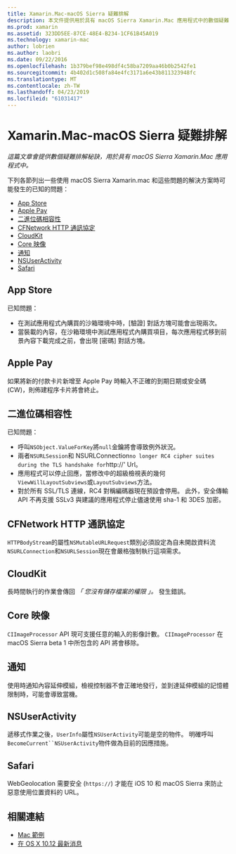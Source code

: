 ```yaml
---
title: Xamarin.Mac-macOS Sierra 疑難排解
description: 本文件提供用於具有 macOS Sierra Xamarin.Mac 應用程式中的數個疑難排解的秘訣。 秘訣與 Mac App Store、 Apple Pay，二進位碼相容性、 CFNetwork、 CloudKit，和更多功能。
ms.prod: xamarin
ms.assetid: 323DD5EE-87CE-48E4-B234-1CF61B45A019
ms.technology: xamarin-mac
author: lobrien
ms.author: laobri
ms.date: 09/22/2016
ms.openlocfilehash: 1b379bef98e498df4c58ba7209aa46b0b2542fe1
ms.sourcegitcommit: 4b402d1c508fa84e4fc3171a6e43b811323948fc
ms.translationtype: MT
ms.contentlocale: zh-TW
ms.lasthandoff: 04/23/2019
ms.locfileid: "61031417"
---
```

# <a name="xamarinmac---macos-sierra-troubleshooting"></a>Xamarin.Mac-macOS Sierra 疑難排解

_這篇文章會提供數個疑難排解秘訣，用於具有 macOS Sierra Xamarin.Mac 應用程式中。_

下列各節列出一些使用 macOS Sierra Xamarin.mac 和這些問題的解決方案時可能發生的已知的問題：

- [App Store](#App-Store)
- [Apple Pay](#Apple-Pay)
- [二進位碼相容性](#Binary-Compatibility)
- [CFNetwork HTTP 通訊協定](#CFNetwork-HTTP-Protocol)
- [CloudKit](#CloudKit)
- [Core 映像](#CoreImage)
- [通知](#Notifications)
- [NSUserActivity](#NSUserActivity)
- [Safari](#Safari)

<a name="App-Store" />

## <a name="app-store"></a>App Store

已知問題：

- 在測試應用程式內購買的沙箱環境中時，[驗證] 對話方塊可能會出現兩次。
- 當裝載的內容，在沙箱環境中測試應用程式內購買項目，每次應用程式移到前景內容下載完成之前，會出現 [密碼] 對話方塊。

<a name="Apple-Pay" />

## <a name="apple-pay"></a>Apple Pay

如果將新的付款卡片新增至 Apple Pay 時輸入不正確的到期日期或安全碼 (CW)，則佈建程序卡片將會終止。

<a name="Binary-Compatibility" />

## <a name="binary-compatibility"></a>二進位碼相容性

已知問題：

- 呼叫`NSObject.ValueForKey`將`null`金鑰將會導致例外狀況。
- 兩者`NSURLSession`和 NSURLConnection` no longer RC4 cipher suites during the TLS handshake for `http://' Url。
- 應用程式可以停止回應，當修改中的超級檢視表的幾何`ViewWillLayoutSubviews`或`LayoutSubviews`方法。
- 對於所有 SSL/TLS 連線，RC4 對稱編碼器現在預設會停用。 此外，安全傳輸 API 不再支援 SSLv3 與建議的應用程式停止儘速使用 sha-1 和 3DES 加密。

<a name="CFNetwork-HTTP-Protocol" />

## <a name="cfnetwork-http-protocol"></a>CFNetwork HTTP 通訊協定

`HTTPBodyStream`的屬性`NSMutableURLRequest`類別必須設定為自未開啟資料流`NSURLConnection`和`NSURLSession`現在會嚴格強制執行這項需求。

<a name="CloudKit" />

## <a name="cloudkit"></a>CloudKit

長時間執行的作業會傳回 _「 您沒有儲存檔案的權限 」。_ 發生錯誤。

<a name="CoreImage" />

## <a name="core-image"></a>Core 映像

`CIImageProcessor` API 現可支援任意的輸入的影像計數。 `CIImageProcessor` 在 macOS Sierra beta 1 中所包含的 API 將會移除。

<a name="Notifications" />

## <a name="notifications"></a>通知

使用時通知內容延伸模組，檢視控制器不會正確地發行，並到達延伸模組的記憶體限制時，可能會導致當機。

<a name="NSUserActivity" />

## <a name="nsuseractivity"></a>NSUserActivity

遞移式作業之後，`UserInfo`屬性`NSUserActivity`可能是空的物件。 明確呼叫`BecomeCurrent``NSUserActivity`物件做為目前的因應措施。

<a name="Safari" />

## <a name="safari"></a>Safari

WebGeolocation 需要安全 (`https://`) 才能在 iOS 10 和 macOS Sierra 來防止惡意使用位置資料的 URL。







## <a name="related-links"></a>相關連結

- [Mac 範例](https://developer.xamarin.com/samples/mac/)
- [在 OS X 10.12 最新消息](https://developer.apple.com/library/prerelease/content/releasenotes/MacOSX/WhatsNewInOSX/Articles/OSXv10.html#//apple_ref/doc/uid/TP40017145-SW1)
